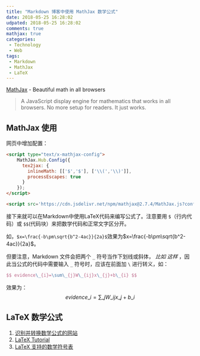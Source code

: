 ```yaml
---
title: "Markdown 博客中使用 MathJax 数学公式"
date: 2018-05-25 16:28:02
udpated: 2018-05-25 16:28:02
comments: true
mathjax: true
categories:
 - Technology
 - Web
tags:
 - Markdown
 - MathJax
 - LaTeX
---
```


[MathJax](https://www.mathjax.org/) - Beautiful math in all browsers

> A JavaScript display engine for mathematics that works in all browsers. No more setup for readers. It just works.

## MathJax 使用

网页中增加配置：

```html
<script type="text/x-mathjax-config">
    MathJax.Hub.Config({
      tex2jax: {
        inlineMath: [['$','$'], ['\\(','\\)']],
        processEscapes: true
      }
    });
</script>

<script src='https://cdn.jsdelivr.net/npm/mathjax@2.7.4/MathJax.js?config=TeX-AMS-MML_HTMLorMML' async></script>
```
<!--more-->

接下来就可以在Markdown中使用LaTeX代码来编写公式了。注意要用 `$`（行内代码）或 `$$`(代码块）来把数学代码和正常文字区分开。

如，`$x=\frac{-b\pm\sqrt{b^2-4ac}}{2a}$`效果为$x=\frac{-b\pm\sqrt{b^2-4ac}}{2a}$。

但要注意，Markdown 文件会把两个 `_` 符号当作下划线或斜体， _比如 这样_ ，因此当公式的代码中需要输入 `_` 符号时，应该在前面加 `\` 进行转义，如：
```latex
$$ evidence\_{i}=\sum\_{j}W\_{ij}x\_{j}+b\_{i} $$
```

效果为：
$$ evidence\_{i}=\sum\_{j}W\_{ij}x\_{j}+b\_{i} $$

## LaTeX 数学公式

1. [识别并转换数学公式的网站](https://webdemo.myscript.com/views/math.html)
2. [LaTeX Tutorial](http://www.forkosh.com/mathtextutorial.html)
3. [LaTeX 支持的数学符号表](http://get-software.net/info/symbols/math/maths-symbols.pdf)

